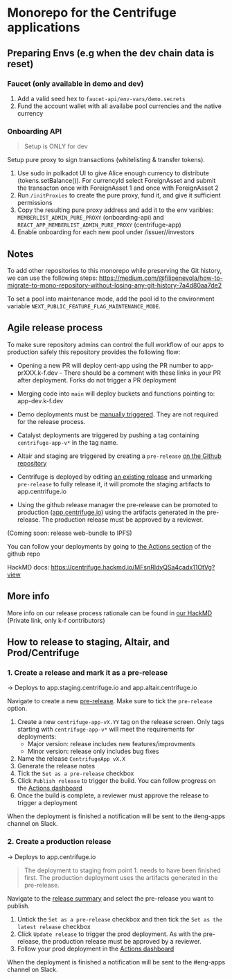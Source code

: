 # Monorepo for the Centrifuge applications

## Preparing Envs (e.g when the dev chain data is reset)

### Faucet (only available in demo and dev)

1. Add a valid seed hex to `faucet-api/env-vars/demo.secrets`
2. Fund the account wallet with all availabe pool currencies and the native currency

### Onboarding API

> Setup is ONLY for dev

Setup pure proxy to sign transactions (whitelisting & transfer tokens).

1. Use sudo in polkadot UI to give Alice enough currency to distribute (tokens.setBalance()). For currencyId select ForeignAsset and submit the transacton once with ForeignAsset 1 and once with ForeignAsset 2
2. Run `/initProxies` to create the pure proxy, fund it, and give it sufficient permissions
3. Copy the resulting pure proxy address and add it to the env varibles: `MEMBERLIST_ADMIN_PURE_PROXY` (onboarding-api) and `REACT_APP_MEMBERLIST_ADMIN_PURE_PROXY` (centrifuge-app)
4. Enable onboarding for each new pool under /issuer/<poolId>/investors

## Notes

To add other repositories to this monorepo while preserving the Git history, we can use the following steps: https://medium.com/@filipenevola/how-to-migrate-to-mono-repository-without-losing-any-git-history-7a4d80aa7de2

To set a pool into maintenance mode, add the pool id to the environment variable `NEXT_PUBLIC_FEATURE_FLAG_MAINTENANCE_MODE`.

## Agile release process

To make sure repository admins can control the full workflow of our apps to production safely this repository provides the following flow:

- Opening a new PR will deploy cent-app using the PR number to app-prXXX.k-f.dev - There should be a comment with these links in your PR after deployment. Forks do not trigger a PR deployment

- Merging code into `main` will deploy buckets and functions pointing to: app-dev.k-f.dev

- Demo deployments must be [manually triggered](https://github.com/centrifuge/apps/actions/workflows/demo-deploys.yml). They are not required for the release process.

- Catalyst deployments are triggered by pushing a tag containing `centrifuge-app-v*` in the tag name.

- Altair and staging are triggered by creating a `pre-release` [on the Github repository](https://github.com/centrifuge/apps/releases/new)

- Centrifuge is deployed by editing [an existing release](https://github.com/centrifuge/apps/releases) and unmarking `pre-release` to fully release it, it will promote the staging artifacts to app.centrifuge.io

- Using the github release manager the pre-release can be promoted to production ([app.centrifuge.io](https://app.centrifuge.io)) using the artifacts generated in the pre-release. The production release must be approved by a reviewer.

(Coming soon: release web-bundle to IPFS)

You can follow your deployments by going to [the Actions section](https://github.com/centrifuge/apps/actions/workflows/centrifuge-app.yml) of the github repo

HackMD docs: https://centrifuge.hackmd.io/MFsnRldyQSa4cadx11OtVg?view

## More info

More info on our release process rationale can be found in [our HackMD](https://centrifuge.hackmd.io/MFsnRldyQSa4cadx11OtVg?view) (Private link, only k-f contributors)

## How to release to staging, Altair, and Prod/Centrifuge

### 1. Create a release and mark it as a pre-release

-> Deploys to app.staging.centrifuge.io and app.altair.centrifuge.io

Navigate to create a new [pre-release](https://github.com/centrifuge/apps/releases/new). Make sure to tick the `pre-release` option.

1. Create a new `centrifuge-app-vX.YY` tag on the release screen. Only tags starting with `centrifuge-app-v*` will meet the requirements for deployments:
   - Major version: release includes new features/improvments
   - Minor version: release only includes bug fixes
2. Name the release `CentrifugeApp vX.X`
3. Generate the release notes
4. Tick the `Set as a pre-release` checkbox
5. Click `Publish release` to trigger the build. You can follow progress on the [Actions dashboard](https://github.com/centrifuge/apps/actions/workflows/staging-deploy.yml)
6. Once the build is complete, a reviewer must approve the release to trigger a deployment

When the deployment is finished a notification will be sent to the #eng-apps channel on Slack.

### 2. Create a production release

-> Deploys to app.centrifuge.io

> The deployment to staging from point 1. needs to have been finished first. The production deployment uses the artifacts generated in the pre-release.

Navigate to the [release summary](https://github.com/centrifuge/apps/releases) and select the pre-release you want to publish.

1. Untick the `Set as a pre-release` checkbox and then tick the `Set as the latest release` checkbox
2. Click `Update release` to trigger the prod deployment. As with the pre-release, the production release must be approved by a reviewer.
3. Follow your prod deployment in the [Actions dashboard](https://github.com/centrifuge/apps/actions/workflows/prod-deploy.yml)

When the deployment is finished a notification will be sent to the #eng-apps channel on Slack.
